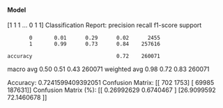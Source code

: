 #### Model
[1 1 1 ... 0 1 1]
Classification Report:
              precision    recall  f1-score   support

           0       0.01      0.29      0.02      2455
           1       0.99      0.73      0.84    257616

    accuracy                           0.72    260071
   macro avg       0.50      0.51      0.43    260071
weighted avg       0.98      0.72      0.83    260071

Accuracy: 0.7241599409392051
Confusion Matrix:
[[   702   1753]
 [ 69985 187631]]
Confusion Matrix (%):
[[ 0.26992629  0.6740467 ]
 [26.9099592  72.1460678 ]]
